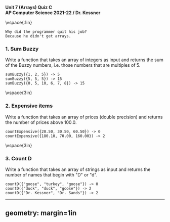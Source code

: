 __Unit 7 (Arrays) Quiz C__  
__AP Computer Science 2021-22 / Dr. Kessner__  

\vspace{.1in}

```
Why did the programmer quit his job?
Because he didn't get arrays.
```

### 1.  Sum Buzzy

Write a function that takes an array of integers as input and returns the
sum of the Buzzy numbers, i.e. those numbers that are multiples of 5.

```
sumBuzzy({1, 2, 5}) -> 5
sumBuzzy({5, 5, 5}) -> 15
sumBuzzy({0, 5, 10, 6, 7, 8}) -> 15
```


\vspace{3in}


### 2. Expensive items

Write a function that takes an array of prices (double precision) and returns 
the number of prices above 100.0.


```
countExpensive({20.50, 30.50, 60.50}) -> 0
countExpensive({180.10, 70.00, 160.00}) -> 2
```
\vspace{3in}


### 3.  Count D

Write a function that takes an array of strings as input and returns the number of
names that begin with "D" or "d".

```
countD({"goose", "turkey", "goose"}) -> 0
countD({"duck", "duck", "goose"}) -> 2
countD({"Dr. Kessner", "Dr. Sands"}) -> 2
```


---
geometry: margin=1in
---


